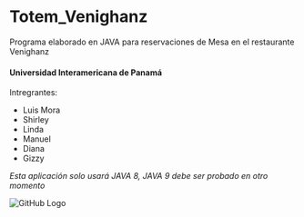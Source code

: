 # Totem_Venighanz
Programa elaborado en JAVA para reservaciones de Mesa en el restaurante Venighanz

#### Universidad Interamericana de Panamá

Intregrantes:

* Luis Mora
* Shirley
* Linda
* Manuel
* Diana
* Gizzy

*Esta aplicación solo usará JAVA 8, JAVA 9 debe ser probado en otro momento*

![GitHub Logo](http://portal.uip.edu.pa/resources/images/institutions/banner_uip.png)
